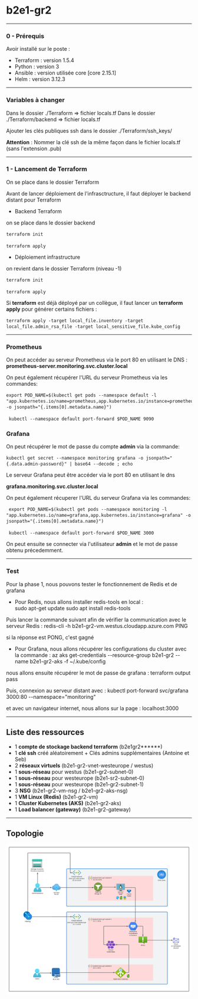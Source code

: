 # b2e1-gr2
--------------------
### 0 - Prérequis

Avoir installé sur le poste :
- Terraform : version 1.5.4
- Python    : version 3
- Ansible   : version utilisée core [core 2.15.1]
- Helm      : version 3.12.3

--------------------
### Variables à changer

Dans le dossier ./Terraform => fichier locals.tf
Dans le dossier ./Terraform/backend => fichier locals.tf

Ajouter les clés publiques ssh dans le dossier ./Terraform/ssh_keys/

__Attention__ : Nommer la clé ssh de la même façon dans le fichier locals.tf (sans l'extension .pub)

--------------------
### 1 - Lancement de Terraform

On se place dans le dossier Terraform

Avant de lancer déploiement de l'infrasctructure, il faut déployer le backend distant pour Terraform

- Backend Terraform

on se place dans le dossier backend

    terraform init

    terraform apply

- Déploiement infrastructure

on revient dans le dossier Terraform (niveau -1)

    terraform init

    terraform apply


Si **terraform** est déjà déployé par un collègue, il faut lancer un **terraform apply** pour générer certains fichiers :

    terraform apply -target local_file.inventory -target local_file.admin_rsa_file -target local_sensitive_file.kube_config

---------------------


### Prometheus

On peut accéder au serveur Prometheus via le port 80 en utilisant le DNS :
**prometheus-server.monitoring.svc.cluster.local**


On peut également récupérer l'URL du serveur Prometheus via les commandes: 
    
    export POD_NAME=$(kubectl get pods --namespace default -l "app.kubernetes.io/name=prometheus,app.kubernetes.io/instance=prometheus" -o jsonpath="{.items[0].metadata.name}")
    
     kubectl --namespace default port-forward $POD_NAME 9090



### Grafana


 On peut récupérer le mot de passe du compte **admin** via la commande:
  
    kubectl get secret --namespace monitoring grafana -o jsonpath="{.data.admin-password}" | base64 --decode ; echo


 Le serveur Grafana peut être accéder via le port 80 en utilisant le dns

  **grafana.monitoring.svc.cluster.local**

  On peut également récuperer l'URL du serveur Grafana via les commandes:
     
     export POD_NAME=$(kubectl get pods --namespace monitoring -l "app.kubernetes.io/name=grafana,app.kubernetes.io/instance=grafana" -o jsonpath="{.items[0].metadata.name}")

     kubectl --namespace default port-forward $POD_NAME 3000

On peut ensuite se connecter via l'utilisateur **admin** et le mot de passe obtenu précedemment.

---------------------

### Test

Pour la phase 1, nous pouvons tester le fonctionnement de Redis et de grafana

- Pour Redis, 
nous allons installer redis-tools en local :  
  sudo apt-get update
  sudo apt install redis-tools

Puis lancer la commande suivant afin de vérifier la communication avec le serveur Redis :
  redis-cli -h b2e1-gr2-vm.westus.cloudapp.azure.com PING

si la réponse est PONG, c'est gagné

- Pour Grafana,
nous allons récupérer les configurations du cluster avec la commande :
  az aks get-credentials --resource-group b2e1-gr2 --name b2e1-gr2-aks -f ~/.kube/config

nous allons ensuite récupérer le mot de passe de grafana :
  terraform output pass

Puis, connexion au serveur distant avec :
  kubectl port-forward svc/grafana 3000:80 --namespace="monitoring"

et avec un navigateur internet, nous allons sur la page :
  localhost:3000


---------------------

## Liste des ressources
- 1 **compte de stockage backend terraform** 		           (b2e1gr2******)
- 1 **clé ssh** créé aléatoirement + Clés admins supplémentaires (Antoine et Seb) 
- 2 **réseaux virtuels** 			           (b2e1-gr2-vnet-westeurope / westus) 
- 1 **sous-réseau** pour westus      (b2e1-gr2-subnet-0) 
- 1 **sous-réseau**	pour westeurope  (b2e1-sr2-subnet-0) 
- 1 **sous-réseau** pour westeurope  (b2e1-gr2-subnet-1) 
- 3 **NSG** 					           (b2e1-gr2-vm-nsg / b2e1-gr2-aks-nsg)
- 1 **VM Linux (Redis)** 		       (b2e1-gr2-vm) 
- 1 **Cluster Kubernetes (AKS)** 		(b2e1-gr2-aks) 
- 1 **Load balancer (gateway)**		       (b2e1-gr2-gateway) 
---------------------
## Topologie
![topologie](./topologie/b2e1-gr2.png)